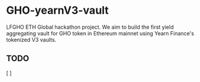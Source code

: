 # GHO-yearnV3-vault

LFGHO ETH Global hackathon project.
We aim to build the first yield aggregating vault for GHO token in Ethereum mainnet using Yearn Finance's tokenized V3 vaults.

## TODO

[ ]
